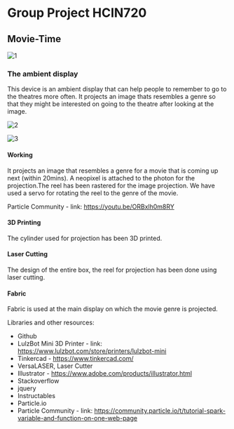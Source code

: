 # Group Project HCIN720

## Movie-Time

![1](https://cloud.githubusercontent.com/assets/14539609/21150795/48e59078-c12e-11e6-95b9-8084bf08a14d.jpg)

### The ambient display

This device is an ambient display that can help people to remember to go to the theatres more often. It projects an image thats resembles a genre so that they might be interested on going to the theatre after looking at the image.

![2](https://cloud.githubusercontent.com/assets/14539609/21150796/4b256638-c12e-11e6-9f45-5b01e7fa9350.jpg)

![3](https://cloud.githubusercontent.com/assets/14539609/21150798/4ce003b6-c12e-11e6-9201-e320934923f6.jpg)

#### Working
It projects an image that resembles a genre for a movie that is coming up next (within 20mins).
A neopixel is attached to the photon for the projection.The reel has been rastered for the image projection. We have used a servo for rotating the reel to the genre of the movie.

Particle Community - link: https://youtu.be/ORBxlh0m8RY 

#### 3D Printing
The cylinder used for projection has been 3D printed.

#### Laser Cutting
The design of the entire box, the reel for projection has been done using laser cutting.

#### Fabric
Fabric is used at the main display on which the movie genre is projected.

Libraries and other resources:

* Github
* LulzBot Mini 3D Printer - link: https://www.lulzbot.com/store/printers/lulzbot-mini
* Tinkercad - https://www.tinkercad.com/
* VersaLASER, Laser Cutter
* Illustrator - https://www.adobe.com/products/illustrator.html
* Stackoverflow
* jquery
* Instructables
* Particle.io
* Particle Community - link: https://community.particle.io/t/tutorial-spark-variable-and-function-on-one-web-page

